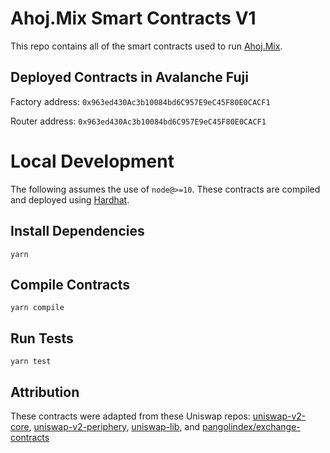 # Ahoj.Mix Smart Contracts V1
This repo contains all of the smart contracts used to run [Ahoj.Mix](https://www.ahoj.finance/).

## Deployed Contracts in Avalanche Fuji
Factory address: `0x963ed430Ac3b10084bd6C957E9eC45F80E0CACF1`

Router address: `0x963ed430Ac3b10084bd6C957E9eC45F80E0CACF1`

# Local Development

The following assumes the use of `node@>=10`. These contracts are compiled and deployed using [Hardhat](https://hardhat.org/).

## Install Dependencies

`yarn`

## Compile Contracts

`yarn compile`

## Run Tests

`yarn test`

## Attribution
These contracts were adapted from these Uniswap repos: [uniswap-v2-core](https://github.com/Uniswap/uniswap-v2-core), [uniswap-v2-periphery](https://github.com/Uniswap/uniswap-v2-core), [uniswap-lib](https://github.com/Uniswap/uniswap-lib), and [pangolindex/exchange-contracts](https://github.com/pangolindex/exchange-contracts)
